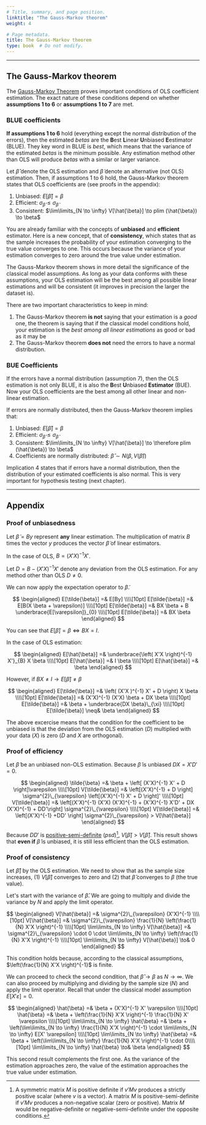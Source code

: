 ```yaml
---
# Title, summary, and page position.
linktitle: "The Gauss-Markov theorem"
weight: 4

# Page metadata.
title: The Gauss-Markov theorem
type: book  # Do not modify.
---
```




---

## The Gauss-Markov theorem

The [Gauss-Markov Theorem](https://en.wikipedia.org/wiki/Gauss%E2%80%93Markov_theorem#Remarks_on_the_proof) proves important conditions of OLS coefficient estimation. The exact nature of these conditions depend on whether **assumptions 1 to 6** or **assumptions 1 to 7** are met.

### BLUE coefficients

**If assumptions 1 to 6** hold (everything except the normal distribution of the errors), then the estimated $betas$ are the **B**est **L**inear **U**nbiased **E**estimator (BLUE). They key word in BLUE is *best*, which means that the variance of the estimated $betas$ is the minimum possible. Any estimation method other than OLS will produce $betas$ with a similar or larger variance.

Let $\hat{\beta}$ denote the OLS estimation and $\tilde{\beta}$ denote an alternative (not OLS) estimation. Then, if assumptions 1 to 6 hold, the Gauss-Markov theorem states that OLS coefficients are (see proofs in the appendix):

1. Unbiased: $E[\hat{\beta}] = \beta$
2. Efficient: $\sigma_{\hat{\beta}} \leq \sigma_{\tilde{\beta}}$
3. Consistent: $\lim\limits_{N \to \infty} V[\hat{\beta}] \to plim (\hat{\beta}) \to \beta$

You are already familiar with the concepts of **unbiased** and **efficient** estimator. Here is a new concept, that of **consistency**, which states that as the sample increases the probability of your estimation converging to the true value converges to one. This occurs because the variance of your estimation converges to zero around the true value under estimation.

The Gauss-Markov theorem shows in more detail the significance of the classical model assumptions. As long as your data conforms with these assumptions, your OLS estimation will be the best among all possible linear estimations and will be consistent (it improves in precision the larger the dataset is).

There are two important characteristics to keep in mind:
1. The Gauss-Markov theorem **is not** saying that your estimation is a *good* one, the theorem is saying that if the classical model conditions hold, your estimation is the *best among all linear estimations* as good or bad as it may be
2. The Gauss-Markov theorem **does not** need the errors to have a normal distribution.

### BUE Coefficients

If the errors have a normal distribution (assumption 7), then the OLS estimation is not only BLUE, it is also the **B**est **U**nbiased **Estimator** (BUE). Now your OLS coefficients are the best among all other linear and non-linear estimation.

If errors are normally distributed, then the Gauss-Markov theorem implies that:

1. Unbiased: $E[\hat{\beta}] = \beta$
2. Efficient: $\sigma_{\hat{\beta}} \leq \sigma_{\tilde{\beta}}$
3. Consistent: $\lim\limits_{N \to \infty} V[\hat{\beta}] \to \therefore plim (\hat{\beta}) \to \beta$
4. Coefficients are normally distributed: $\hat{\beta} \sim N\left(\beta, V(\hat{\beta})\right)$

Implication 4 states that if errors have a normal distribution, then the distribution of your estimated coefficients is also normal. This is very important for hypothesis testing (next chapter).

---

## Appendix

### Proof of unbiasedness

Let $\tilde{\beta} = By$ represent **any** linear estimation. The multiplication of matrix $B$ times the vector $y$ produces the vector $\tilde{\beta}$ of linear estimators.

In the case of OLS, $B = \left( X'X \right)^{-1} X'$.

Let $D = B - \left(X'X \right)^{-1} X'$ denote any deviation from the OLS estimation. For any method other than OLS $D \neq0$.

We can now apply the expectation operator to $\tilde{\beta}$.

$$
\begin{aligned}
E[\tilde{\beta}] =& E[By] \\\\[10pt]
E[\tilde{\beta}] =& E[B(X \beta + \varepsilon)] \\\\[10pt]
E[\tilde{\beta}] =& BX \beta + B \underbrace{E[\varepsilon]}_{0} \\\\[10pt]
E[\tilde{\beta}] =& BX \beta
\end{aligned}
$$

You can see that $E[\tilde{\beta}] = \beta \iff BX = I$.

In the case of OLS estimation:

$$
\begin{aligned}
E[\hat{\beta}] =& \underbrace{\left( X'X \right)^{-1} X'}_{B} X \beta \\\\[10pt]
E[\hat{\beta}] =& I \beta \\\\[10pt]
E[\hat{\beta}] =& \beta
\end{aligned}
$$

However, if $BX \neq I \to E[\tilde{\beta}] \neq \beta$

$$
\begin{aligned}
E[\tilde{\beta}] =& \left( (X'X )^{-1} X' + D \right) X \beta \\\\[10pt]
E[\tilde{\beta}] =& (X'X)^{-1} (X'X) \beta + DX \beta \\\\[10pt]
E[\tilde{\beta}] =& \beta + \underbrace{DX \beta}\_{\xi} \\\\[10pt]
E[\tilde{\beta}] \neq& \beta
\end{aligned}
$$

The above excercise means that the condition for the coefficient to be unbiased is that the deviation from the OLS estimation $(D)$ multiplied with your data $(X)$ is zero ($D$ and $X$ are orthogonal).

### Proof of efficiency

Let $\tilde{\beta}$ be an unbiased non-OLS estimation. Because $\tilde{\beta}$ is unbiased $DX=X'D'=0$.

$$
\begin{aligned}
\tilde{\beta} =& \beta + \left[ (X'X)^{-1} X' + D \right]\varepsilon \\\\[10pt]
V[\tilde{\beta}] =& \left[(X'X)^{-1} + D \right] \sigma^{2}\_{\varepsilon} \left[(X'X)^{-1} X' + D \right]' \\\\[10pt]
V[\tilde{\beta}] =& \left[(X'X)^{-1} (X'X) (X'X)^{-1} + (X'X)^{-1} X'D' + DX (X'X)^{-1} + DD'\right] \sigma^{2}\_{\varepsilon} \\\\[10pt]
V[\tilde{\beta}] =& \left[(X'X)^{-1} +DD' \right] \sigma^{2}\_{\varepsilon} > V[\hat{\beta}]
\end{aligned}
$$

Because $DD'$ is [positive-semi-definite](https://en.wikipedia.org/wiki/Definite_symmetric_matrix) ($psd$)[^1], $V[\tilde{\beta}] > V[\hat{\beta}]$. This result shows that **even if** $\tilde{\beta}$ is unbiased, it is still less efficient than the OLS estimation. 

### Proof of consistency

Let $\hat{\beta}]$ by the OLS estimation. We need to show that as the sample size increases, (1) $V[\hat{\beta}]$ converges to zero and (2) that $\hat{\beta}$ converges to $\beta$ (the true value).

Let's start with the variance of $\hat{\beta}$. We are going to multiply and divide the variance by $N$ and apply the limit operator.

$$
\begin{aligned}
V[\hat{\beta}] =& \sigma^{2}\_{\varepsilon} (X'X)^{-1} \\\\[10pt]
V[\hat{\beta}] =& \sigma^{2}\_{\varepsilon} \frac{1}{N} \left(\frac{1}{N} X'X \right)^{-1} \\\\[10pt]
\lim\limits_{N \to \infty} V[\hat{\beta}] =& \sigma^{2}\_{\varepsilon} \cdot 0 \cdot \lim\limits_{N \to \infty} \left(\frac{1}{N} X'X \right)^{-1} \\\\[10pt]
\lim\limits_{N \to \infty} V[\hat{\beta}] \to& 0
\end{aligned}
$$

This condition holds because, according to the classical assumptions, $\left(\frac{1}{N} X'X \right)^{-1}$ is finite.

We can proceed to check the second condition, that $\hat{\beta} \to \beta$ as $N \to \infty$. We can also proceed by multiplying and dividing by the sample size $(N)$ and apply the limit operator. Recall that under the classical model assumption $E[X' \varepsilon] = 0$.

$$
\begin{aligned}
\hat{\beta} =& \beta + (X'X)^{-1} X' \varepsilon \\\\[10pt]
\hat{\beta} =& \beta + \left(\frac{1}{N} X'X \right)^{-1} \frac{1}{N} X' \varepsilon \\\\[10pt]
\lim\limits_{N \to \infty} \hat{\beta} =& \beta + \left(\lim\limits_{N \to \infty} \frac{1}{N} X'X \right)^{-1} \cdot \lim\limits_{N \to \infty} E[X' \varepsilon] \\\\[10pt]
\lim\limits_{N \to \infty} \hat{\beta} =& \beta + \left(\lim\limits_{N \to \infty} \frac{1}{N} X'X \right)^{-1} \cdot 0\\\\[10pt]
\lim\limits_{N \to \infty} \hat{\beta} \to& \beta
\end{aligned}
$$

This second result complements the first one. As the variance of the estimation approaches zero, the value of the estimation approaches the true value under estimation.

<!-- FOOTNOTES -->
[^1]: A symmetric matrix $M$ is positive definite if $v'Mv$ produces a strictly positive scalar (where $v$ is a vector). A matrix $M$ is positive-semi-definite if $v'Mv$ produces a non-negative scalar (zero or positive). Matrix $M$ would be negative-definite or negative-semi-definite under the opposite conditions.

